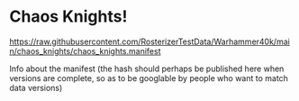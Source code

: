 # Chaos Knights!

https://raw.githubusercontent.com/RosterizerTestData/Warhammer40k/main/chaos_knights/chaos_knights.manifest

Info about the manifest (the hash should perhaps be published here when versions are complete, so as to be googlable by people who want to match data versions)

